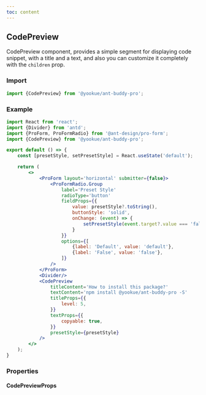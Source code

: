 ```yaml
---
toc: content
---
```


## CodePreview

CodePreview component, provides a simple segment for displaying code snippet, with a title and a text, and also you can customize it completely with the `children` prop.

### Import

```jsx | pure
import {CodePreview} from '@yookue/ant-buddy-pro';
```

### Example

```jsx
import React from 'react';
import {Divider} from 'antd';
import {ProForm, ProFormRadio} from '@ant-design/pro-form';
import {CodePreview} from '@yookue/ant-buddy-pro';

export default () => {
    const [presetStyle, setPresetStyle] = React.useState('default');

    return (
        <>
            <ProForm layout='horizontal' submitter={false}>
                <ProFormRadio.Group
                    label='Preset Style'
                    radioType='button'
                    fieldProps={{
                        value: presetStyle?.toString(),
                        buttonStyle: 'solid',
                        onChange: (event) => {
                            setPresetStyle(event.target?.value === 'false' ? false : event.target?.value);
                        }
                    }}
                    options={[
                        {label: 'Default', value: 'default'},
                        {label: 'False', value: 'false'},
                    ]}
                />
            </ProForm>
            <Divider/>
            <CodePreview
                titleContent='How to install this package?'
                textContent='npm install @yookue/ant-buddy-pro -S'
                titleProps={{
                    level: 5,
                }}
                textProps={{
                    copyable: true,
                }}
                presetStyle={presetStyle}
            />
        </>
    );
}
```

### Properties

#### CodePreviewProps

<API src="@/layout/CodePreview/index.tsx" hideTitle></API>
